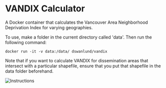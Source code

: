 # VANDIX Calculator

A Docker container that calculates the Vancouver Area Neighborhood Deprivation Index for varying geographies.

To use, make a folder in the current directory called 'data'. Then run the following command:

```
docker run -it -v data:/data/ dswanlund/vandix
```


Note that if you want to calculate VANDIX for dissemination areas that intersect with a particular shapefile, ensure that you put that shapefile in the data folder beforehand.

![Instructions](vandix_instructions.gif)